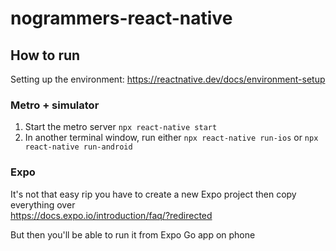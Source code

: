 # nogrammers-react-native

## How to run
Setting up the environment: https://reactnative.dev/docs/environment-setup  

### Metro + simulator
1. Start the metro server `npx react-native start`
2. In another terminal window, run either `npx react-native run-ios` or `npx react-native run-android`

### Expo
It's not that easy rip you have to create a new Expo project then copy everything over  
https://docs.expo.io/introduction/faq/?redirected  

But then you'll be able to run it from Expo Go app on phone
